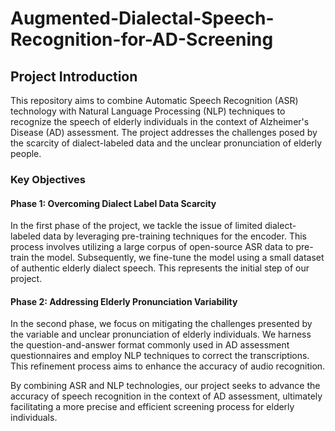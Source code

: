 # Augmented-Dialectal-Speech-Recognition-for-AD-Screening
## Project Introduction

This repository aims to combine Automatic Speech Recognition (ASR) technology with Natural Language Processing (NLP) techniques to recognize the speech of elderly individuals in the context of Alzheimer's Disease (AD) assessment. The project addresses the challenges posed by the scarcity of dialect-labeled data and the unclear pronunciation of elderly people.

### Key Objectives

#### Phase 1: Overcoming Dialect Label Data Scarcity
In the first phase of the project, we tackle the issue of limited dialect-labeled data by leveraging pre-training techniques for the encoder. This process involves utilizing a large corpus of open-source ASR data to pre-train the model. Subsequently, we fine-tune the model using a small dataset of authentic elderly dialect speech. This represents the initial step of our project.

#### Phase 2: Addressing Elderly Pronunciation Variability
In the second phase, we focus on mitigating the challenges presented by the variable and unclear pronunciation of elderly individuals. We harness the question-and-answer format commonly used in AD assessment questionnaires and employ NLP techniques to correct the transcriptions. This refinement process aims to enhance the accuracy of audio recognition.

By combining ASR and NLP technologies, our project seeks to advance the accuracy of speech recognition in the context of AD assessment, ultimately facilitating a more precise and efficient screening process for elderly individuals.
